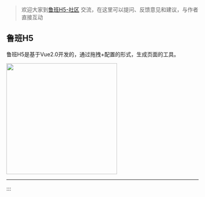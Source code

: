 > 欢迎大家到[鲁班H5-社区](https://support.qq.com/products/93432/) 交流，在这里可以提问、反馈意见和建议，与作者直接互动

## 鲁班H5
鲁班H5是基于Vue2.0开发的，通过拖拽+配置的形式，生成页面的工具。

<img src="https://s2.ax1x.com/2019/10/11/u7WzUx.gif" height="290" />
<!-- ### 鲁班H5是什么？ -->

<!-- {p:.flex.justify-around} -->

---
:::

<Vssue issueId="14" />
